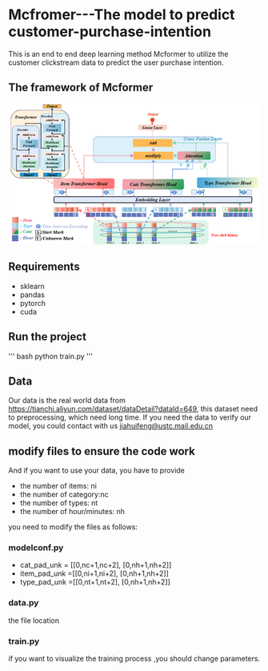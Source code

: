 

# Mcfromer---The model to predict customer-purchase-intention
This is an end to end deep learning method Mcformer to utilize the customer clickstream data to predict the user purchase intention.

## The framework of Mcformer
![Framework of Mcformer](https://github.com/jhfeng0215/prediction-of-customer-purchase-intention/blob/main/Mcformer/pictures/modelframe.png)

## Requirements 
* sklearn
* pandas
* pytorch
* cuda

## Run the project

''' bash
python train.py
'''

## Data
Our data is the real world data from  https://tianchi.aliyun.com/dataset/dataDetail?dataId=649, this dataset need to preprocessing, which need long time.
If you need the data to verify our model, you could contact with us jiahuifeng@ustc.mail.edu.cn

## modify files to ensure the code work
And if you want to use your data, you have to provide
* the number of items: ni
* the number of category:nc
* the number of types: nt
* the number of hour/minutes: nh

you need to modify the files as follows: 
### modelconf.py 
* cat_pad_unk = [[0,nc+1,nc+2], [0,nh+1,nh+2]]
* item_pad_unk =[[0,ni+1,ni+2], [0,nh+1,nh+2]]
* type_pad_unk =[[0,nt+1,nt+2], [0,nh+1,nh+2]]

### data.py 
the file location

### train.py
if you want to visualize the training process ,you should change parameters.











